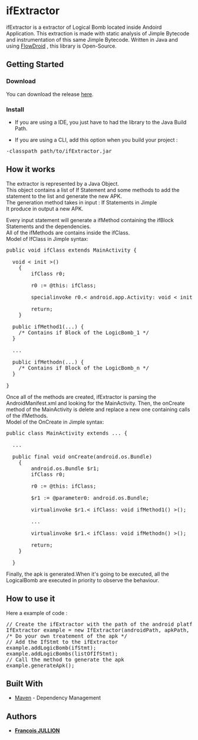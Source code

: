 # ifExtractor
ifExtractor is a extractor of Logical Bomb located inside Andoird Application.
This extraction is made with static analysis of Jimple Bytecode and instrumentation of this same Jimple Bytecode.
Written in Java and using [FlowDroid](https://github.com/secure-software-engineering/FlowDroid) , this library is Open-Source.

## Getting Started

### Download
You can download the release [here](https://google.com).

### Install
* If you are using a IDE, you just have to had the library to the Java Build Path. 

* If you are using a CLI, add this option when you build your project :
<pre>
-classpath path/to/ifExtractor.jar
</pre>

## How it works
The extractor is represented by a Java Object.  
This object contains a list of If Statement and some methods to add the statement to the list and generate the new APK.  
The generation method takes in input : If Statements in Jimple  
It produce in output a new APK.  
  
Every input statement will generate a ifMethod containing the ifBlock Statements and the dependencies.  
All of the ifMethods are contains inside the ifClass.  
Model of IfClass in Jimple syntax:
<pre>
public void ifClass extends MainActivity {  
  
  void < init >()
    {
        ifClass r0;

        r0 := @this: ifClass;

        specialinvoke r0.< android.app.Activity: void < init >() >();

        return;
    }
    
  public ifMethod1(...) {  
    /* Contains if Block of the LogicBomb_1 */  
  } 
  
  ...  
    
  public ifMethodn(...) {  
    /* Contains if Block of the LogicBomb_n */  
  }  
    
}  
</pre>  
  
Once all of the methods are created, ifExtractor is parsing the AndroidManifest.xml and looking for the MainActivity. Then, the onCreate method of the MainActivity is delete and replace a new one containing calls of the ifMethods.  
Model of the OnCreate in Jimple syntax:  
<pre>
public class MainActivity extends ... {  
  
  ...
  
  public final void onCreate(android.os.Bundle)
    {
        android.os.Bundle $r1;
        ifClass r0;

        r0 := @this: ifClass;

        $r1 := @parameter0: android.os.Bundle;

        virtualinvoke $r1.< ifClass: void ifMethod1() >();

        ...

        virtualinvoke $r1.< ifClass: void ifMethodn() >();

        return;
    }
  
  }
</pre>
Finally, the apk is generated.When it's going to be executed, all the LogicalBomb are executed in priority to observe the behaviour.  
  
## How to use it
Here a example of code :  
<pre>
// Create the ifExtractor with the path of the android platforms, the path of the apk to analyse and the path of the output folder
IfExtractor example = new IfExtractor(androidPath, apkPath, outputPath);
/* Do your own treatement of the apk */
// Add the IfStmt to the ifExtractor
example.addLogicBomb(ifStmt);
example.addLogicBombs(listOfIfStmt);
// Call the method to generate the apk
example.generateApk();
</pre>

## Built With

* [Maven](https://maven.apache.org/) - Dependency Management

## Authors

* **[François JULLION](https://github.com/Franciscocoo)**
